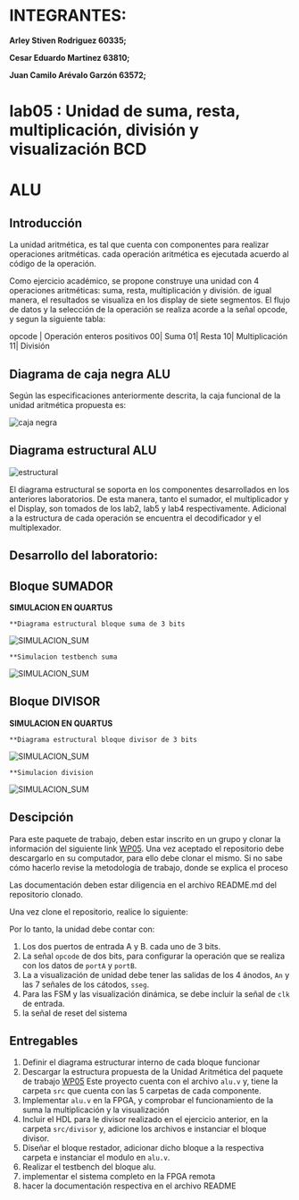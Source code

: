 ﻿# INTEGRANTES:
**Arley Stiven Rodriguez 60335;**

**Cesar Eduardo Martinez 63810;**

**Juan Camilo Arévalo Garzón 63572;**


# lab05 : Unidad de suma, resta, multiplicación, división y visualización BCD

# ALU

## Introducción


La unidad aritmética, es tal que cuenta con componentes para realizar operaciones aritméticas. cada operación aritmética es ejecutada acuerdo al código de la operación. 

Como ejercicio académico, se propone construye una unidad con 4 operaciones aritméticas: suma, resta, multiplicación y división.  de igual manera, el resultados se visualiza en los display de siete segmentos. El flujo de datos y la selección de la operación se realiza acorde a la señal opcode, y segun la siguiente tabla:

opcode | Operación  enteros positivos
00| Suma
01| Resta 
10| Multiplicación
11| División 


## Diagrama de caja negra ALU

Según las especificaciones anteriormente descrita, la caja funcional de la unidad aritmética propuesta es:

![caja negra](https://github.com/Fabeltranm/SPARTAN6-ATMEGA-MAX5864/blob/master/lab/lab06_Unidad_aritmetica/doc/cajanegra.png)


## Diagrama estructural ALU

![estructural](https://github.com/Fabeltranm/SPARTAN6-ATMEGA-MAX5864/blob/master/lab/lab06_Unidad_aritmetica/doc/diagraEstructural.png)


El diagrama estructural se soporta en los componentes desarrollados en los anteriores laboratorios. De esta manera,  tanto el sumador, el multiplicador  y el Display, son tomados de los lab2, lab5 y lab4  respectivamente. Adicional a la estructura de cada operación se encuentra el decodificador  y el multiplexador.


## Desarrollo del laboratorio:

## Bloque SUMADOR


**SIMULACION EN QUARTUS**

	**Diagrama estructural bloque suma de 3 bits

![SIMULACION_SUM](https://github.com/ELINGAP-7545/lab05-grupo15_/blob/master/Imagenes/sum3b_shematic.JPG)

	**Simulacion testbench suma

![SIMULACION_SUM](https://github.com/ELINGAP-7545/lab05-grupo15_/blob/master/Imagenes/tb_sum4b.JPG)


## Bloque DIVISOR


**SIMULACION EN QUARTUS**

	**Diagrama estructural bloque divisor de 3 bits

![SIMULACION_SUM](https://github.com/ELINGAP-7545/lab05-grupo15_/blob/master/Imagenes/div_3b_schematic.JPG)

	**Simulacion division

![SIMULACION_SUM](https://github.com/ELINGAP-7545/lab05-grupo15_/blob/master/Imagenes/div_3b.JPG)


## Descipción 

Para este paquete de trabajo, deben estar inscrito en un grupo y clonar la información del siguiente link [WP05](https://classroom.github.com/g/dHrBou9a). Una vez aceptado el repositorio debe descargarlo en su computador, para ello debe clonar el mismo. Si no sabe cómo hacerlo revise la metodología de trabajo, donde se explica el proceso

Las documentación deben estar diligencia en el archivo README.md del repositorio clonado.

Una vez clone el repositorio, realice lo siguiente:


Por lo tanto, la unidad debe contar con:

1. Los dos puertos de entrada A y B. cada uno de  3 bits.
2. La señal `opcode` de dos bits, para configurar la operación que se realiza con los datos de `portA` y `portB`.
3. La a visualización de unidad debe tener las salidas de los 4 ánodos, `An`  y las 7 señales de los cátodos, `sseg`.
4. Para las FSM  y las visualización dinámica, se debe incluir la señal de `clk` de entrada.
5. la señal de reset del sistema


## Entregables

1. Definir el diagrama estructurar interno de cada bloque funcionar 
2. Descargar la estructura propuesta de la  Unidad Aritmética del paquete de trabajo [WP05](https://classroom.github.com/g/dHrBou9a) Este proyecto cuenta con el archivo `alu.v` y, tiene la carpeta `src` que cuenta con las 5 carpetas de cada componente.
3. Implementar `alu.v` en la FPGA, y  comprobar el funcionamiento  de la suma la multiplicación y la visualización
4. Incluir el  HDL para le divisor  realizado en el ejercicio anterior, en la carpeta `src/divisor`  y, adicione los archivos e instanciar el bloque divisor.
5. Diseñar el bloque restador, adicionar dicho bloque a la respectiva carpeta e instanciar el modulo en `alu.v`.
6. Realizar el testbench del bloque alu.
7. implementar el sistema completo en la FPGA remota
8. hacer la documentación respectiva en el archivo README
  

 
